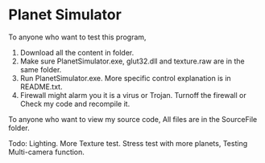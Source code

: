 # Planet Simulator

To anyone who want to test this program,
1. Download all the content in <executable> folder.
2. Make sure PlanetSimulator.exe, glut32.dll and texture.raw are in the same folder.
3. Run PlanetSimulator.exe. More specific control explanation is in README.txt.
4. Firewall might alarm you it is a virus or Trojan. Turnoff the firewall or Check my code and recompile it.

To anyone who want to view my source code,
  All files are in the SourceFile folder.

Todo: Lighting.
      More Texture test.
			Stress test with more planets, 
			Testing Multi-camera function.
							
